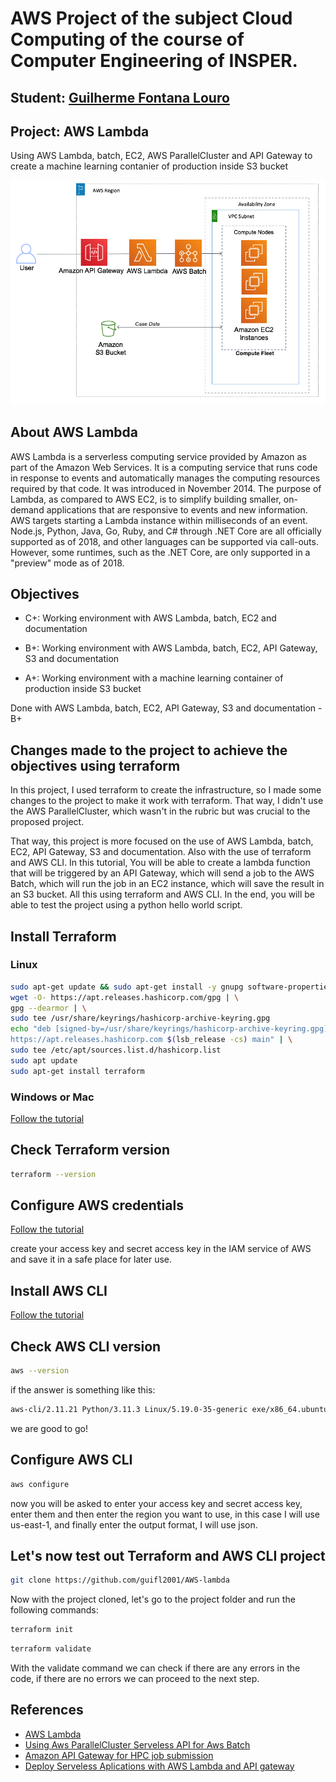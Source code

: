 # AWS Project of the subject Cloud Computing of the course of Computer Engineering of INSPER.
## Student: [Guilherme Fontana Louro](https://github.com/guifl2001)

## Project: AWS Lambda

Using AWS Lambda, batch, EC2, AWS ParallelCluster and API Gateway to create a machine learning contanier of production inside S3 bucket

![Schema](schema.png)

## About AWS Lambda

AWS Lambda is a serverless computing service provided by Amazon as part of the Amazon Web Services. It is a computing service that runs code in response to events and automatically manages the computing resources required by that code. It was introduced in November 2014. The purpose of Lambda, as compared to AWS EC2, is to simplify building smaller, on-demand applications that are responsive to events and new information. AWS targets starting a Lambda instance within milliseconds of an event. Node.js, Python, Java, Go, Ruby, and C# through .NET Core are all officially supported as of 2018, and other languages can be supported via call-outs. However, some runtimes, such as the .NET Core, are only supported in a "preview" mode as of 2018.

## Objectives

- C+: Working environment with AWS Lambda, batch, EC2 and documentation

- B+: Working environment with AWS Lambda, batch, EC2, API Gateway, S3 and documentation

- A+: Working environment with a machine learning container of production inside S3 bucket

Done with AWS Lambda, batch, EC2, API Gateway, S3 and documentation - B+

## Changes made to the project to achieve the objectives using terraform

In this project, I used terraform to create the infrastructure, so I made some changes to the project to make it work with terraform. That way, I didn't use the AWS ParallelCluster, which wasn't in the rubric but was crucial to the proposed project.

That way, this project is more focused on the use of AWS Lambda, batch, EC2, API Gateway, S3 and documentation. Also with the use of terraform and AWS CLI. In this tutorial, You will be able to create a lambda function that will be triggered by an API Gateway, which will send a job to the AWS Batch, which will run the job in an EC2 instance, which will save the result in an S3 bucket. All this using terraform and AWS CLI. In the end, you will be able to test the project using a python hello world script.

## Install Terraform

### Linux

```bash
sudo apt-get update && sudo apt-get install -y gnupg software-properties-common
wget -O- https://apt.releases.hashicorp.com/gpg | \
gpg --dearmor | \
sudo tee /usr/share/keyrings/hashicorp-archive-keyring.gpg
echo "deb [signed-by=/usr/share/keyrings/hashicorp-archive-keyring.gpg] \
https://apt.releases.hashicorp.com $(lsb_release -cs) main" | \
sudo tee /etc/apt/sources.list.d/hashicorp.list
sudo apt update
sudo apt-get install terraform
```

### Windows or Mac

[Follow the tutorial](https://developer.hashicorp.com/terraform/tutorials/aws-get-started/install-cli)

## Check Terraform version

```bash
terraform --version
```

## Configure AWS credentials

[Follow the tutorial](https://docs.aws.amazon.com/cli/latest/userguide/cli-configure-quickstart.html)

create your access key and secret access key in the IAM service of AWS and save it in a safe place for later use.

## Install AWS CLI

[Follow the tutorial](https://docs.aws.amazon.com/cli/latest/userguide/getting-started-install.html)

## Check AWS CLI version

```bash
aws --version
```

if the answer is something like this:

```bash
aws-cli/2.11.21 Python/3.11.3 Linux/5.19.0-35-generic exe/x86_64.ubuntu.22 prompt/off
```

we are good to go!

## Configure AWS CLI

```bash
aws configure
```

now you will be asked to enter your access key and secret access key, enter them and then enter the region you want to use, in this case I will use us-east-1, and finally enter the output format, I will use json.

## Let's now test out Terraform and AWS CLI project

```bash
git clone https://github.com/guifl2001/AWS-lambda
```

Now with the project cloned, let's go to the project folder and run the following commands:

```bash
terraform init
```

```bash
terraform validate
```

With the validate command we can check if there are any errors in the code, if there are no errors we can proceed to the next step.



## References

- [AWS Lambda](https://aws.amazon.com/lambda/)
- [Using Aws ParallelCluster Serveless API for Aws Batch](https://aws.amazon.com/pt/blogs/compute/using-aws-parallelcluster-serverless-api-for-aws-batch/)
- [Amazon API Gateway for HPC job submission](https://aws.amazon.com/pt/blogs/opensource/aws-api-gateway-hpc-job-submission/)
- [Deploy Serveless Aplications with AWS Lambda and API gateway](https://developer.hashicorp.com/terraform/tutorials/aws/lambda-api-gateway)
